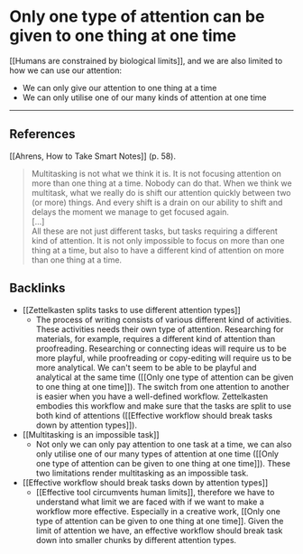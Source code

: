 # Only one type of attention can be given to one thing at one time
[[Humans are constrained by biological limits]], and we are also limited to how we can use our attention:
- We can only give our attention to one thing at a time
- We can only utilise one of our many kinds of attention at one time

---
## References
[[Ahrens, How to Take Smart Notes]] (p. 58).
> Multitasking is not what we think it is. It is not focusing attention on more than one thing at a time. Nobody can do that. When we think we multitask, what we really do is shift our attention quickly between two (or more) things. And every shift is a drain on our ability to shift and delays the moment we manage to get focused again.  
> [...]  
> All these are not just different tasks, but tasks requiring a different kind of attention. It is not only impossible to focus on more than one thing at a time, but also to have a different kind of attention on more than one thing at a time.

## Backlinks
* [[Zettelkasten splits tasks to use different attention types]]
	* The process of writing consists of various different kind of activities. These activities needs their own type of attention. Researching for materials, for example, requires a different kind of attention than proofreading. Researching or connecting ideas will require us to be more playful, while proofreading or copy-editing will require us to be more analytical. We can't seem to be able to be playful and analytical at the same time ([[Only one type of attention can be given to one thing at one time]]). The switch from one attention to another is easier when you have a well-defined workflow. Zettelkasten embodies this workflow and make sure that the tasks are split to use both kind of attentions ([[Effective workflow should break tasks down by attention types]]).
* [[Multitasking is an impossible task]]
	* Not only we can only pay attention to one task at a time, we can also only utilise one of our many types of attention at one time ([[Only one type of attention can be given to one thing at one time]]). These two limitations render multitasking as an impossible task.
* [[Effective workflow should break tasks down by attention types]]
	* [[Effective tool circumvents human limits]], therefore we have to understand what limit we are faced with if we want to make a workflow more effective. Especially in a creative work, [[Only one type of attention can be given to one thing at one time]]. Given the limit of attention we have, an effective workflow should break task down into smaller chunks by different attention types.

<!-- #evergreen -->

<!-- {BearID:81D2568B-8FF1-4391-B84E-7A8A78FF28CD-4097-000023EDD657CF66} -->
